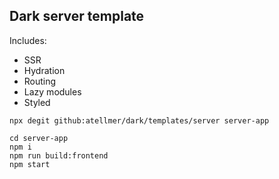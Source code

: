 ## Dark server template

Includes:
- SSR
- Hydration
- Routing
- Lazy modules
- Styled

```
npx degit github:atellmer/dark/templates/server server-app
```

```
cd server-app
npm i
npm run build:frontend
npm start
```